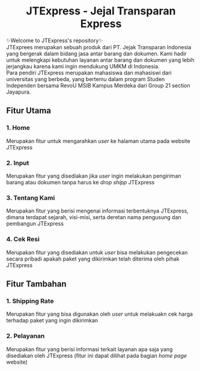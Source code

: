 <div>
  <h1 align="center">JTExpress - Jejal Transparan Express</h2>

✨Welcome to JTExpress's repository✨
<br>
JTExprees merupakan sebuah produk dari PT. Jejak Transparan Indonesia yang bergerak dalam bidang jasa antar barang dan dokumen. Kami hadir untuk melengkapi kebutuhan layanan antar barang dan dokumen yang lebih jerjangkau karena kami ingin mendukung UMKM di Indonesia. 
<br>
Para pendiri JTExpress merupakan mahasiswa dan mahasiswi dari universitas yang berbeda, yang bertemu dalam program Studen Independen bersama RevoU MSIB Kampus Merdeka dari Group 21 section Jayapura.
</div>

<div>
  <h2 align>Fitur Utama</h2>
  <h3>1. Home</h3>
Merupakan fitur untuk mengarahkan <i>user</i> ke halaman utama pada website JTExpress
  <h3>2. Input</h3>
Merupakan fitur yang disediakan jika <i>user</i> ingin melakukan pengiriman barang atau dokumen tanpa harus ke <i>drop shipp</i> JTExpress
  <h3>3. Tentang Kami</h3>
Merupakan fitur yang berisi mengenai informasi terbentuknya JTExpress, dimana terdapat sejarah, visi-misi, serta deretan nama pengusung dan pembangun JTExpress
  <h3>4. Cek Resi</h3>
Merupakan fitur yang disediakan untuk <i>user</i> bisa melakukan pengecekan secara pribadi apakah paket yang dikirimkan telah diterima oleh pihak JTExpress
</div>
<div>
  <h2 align>Fitur Tambahan</h2>
  <h3>1. Shipping Rate</h3>
Merupakan fitur yang bisa digunakan oleh <i>user</i> untuk melakuakn cek harga terhadap paket yang ingin dikirimkan
  <h3>2. Pelayanan</h3>
Merupakan fitur yang berisi informasi terkait layanan apa saja yang disediakan oleh JTExpress
(fitur ini dapat dilihat pada bagian <i>home page</i> website)